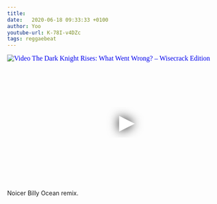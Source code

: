 ```yaml
---
title:  
date:   2020-06-18 09:33:33 +0100
author: Yoo
youtube-url: K-78I-v4DZc
tags: reggaebeat
---
```

<div class="video-container ">
<iframe
  width="560"
  height="315"
  src="https://www.youtube.com/embed/K-78I-v4DZc"
  srcdoc="<style>*{padding:0;margin:0;overflow:hidden}html,body{height:100%}img,span{position:absolute;width:100%;top:0;bottom:0;margin:auto}span{height:1.5em;text-align:center;font:48px/1.5 sans-serif;color:white;text-shadow:0 0 0.5em black}</style><a href=https://www.youtube.com/embed/K-78I-v4DZc?autoplay=1><img src=https://img.youtube.com/vi/K-78I-v4DZc/hqdefault.jpg alt='Video The Dark Knight Rises: What Went Wrong? – Wisecrack Edition'><span>▶</span></a>"
  frameborder="0"
  allow="accelerometer; autoplay; encrypted-media; gyroscope; picture-in-picture"
  allowfullscreen
></iframe>
</div>

<div class="post-content-message"> 
Noicer Billy Ocean remix.
</div>
